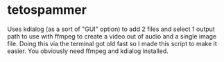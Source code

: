 # tetospammer
Uses kdialog (as a sort of "GUI" option) to add 2 files and select 1 output path to use with ffmpeg to create a video out of audio and a single image file. 
Doing this via the terminal got old fast so I made this script to make it easier.
You obviously need ffmpeg and kdialog installed.
